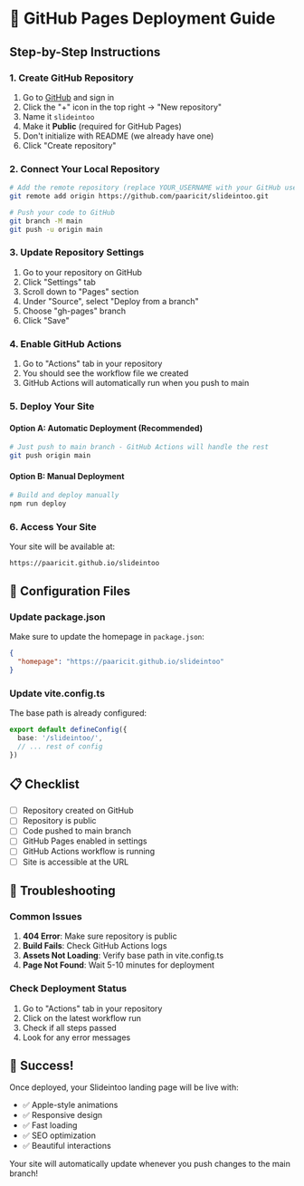 # 🚀 GitHub Pages Deployment Guide

## Step-by-Step Instructions

### 1. Create GitHub Repository

1. Go to [GitHub](https://github.com) and sign in
2. Click the "+" icon in the top right → "New repository"
3. Name it `slideintoo`
4. Make it **Public** (required for GitHub Pages)
5. Don't initialize with README (we already have one)
6. Click "Create repository"

### 2. Connect Your Local Repository

```bash
# Add the remote repository (replace YOUR_USERNAME with your GitHub username)
git remote add origin https://github.com/paaricit/slideintoo.git

# Push your code to GitHub
git branch -M main
git push -u origin main
```

### 3. Update Repository Settings

1. Go to your repository on GitHub
2. Click "Settings" tab
3. Scroll down to "Pages" section
4. Under "Source", select "Deploy from a branch"
5. Choose "gh-pages" branch
6. Click "Save"

### 4. Enable GitHub Actions

1. Go to "Actions" tab in your repository
2. You should see the workflow file we created
3. GitHub Actions will automatically run when you push to main

### 5. Deploy Your Site

#### Option A: Automatic Deployment (Recommended)
```bash
# Just push to main branch - GitHub Actions will handle the rest
git push origin main
```

#### Option B: Manual Deployment
```bash
# Build and deploy manually
npm run deploy
```

### 6. Access Your Site

Your site will be available at:
```
https://paaricit.github.io/slideintoo
```

## 🔧 Configuration Files

### Update package.json
Make sure to update the homepage in `package.json`:

```json
{
  "homepage": "https://paaricit.github.io/slideintoo"
}
```

### Update vite.config.ts
The base path is already configured:
```typescript
export default defineConfig({
  base: '/slideintoo/',
  // ... rest of config
})
```

## 📋 Checklist

- [ ] Repository created on GitHub
- [ ] Repository is public
- [ ] Code pushed to main branch
- [ ] GitHub Pages enabled in settings
- [ ] GitHub Actions workflow is running
- [ ] Site is accessible at the URL

## 🐛 Troubleshooting

### Common Issues

1. **404 Error**: Make sure repository is public
2. **Build Fails**: Check GitHub Actions logs
3. **Assets Not Loading**: Verify base path in vite.config.ts
4. **Page Not Found**: Wait 5-10 minutes for deployment

### Check Deployment Status

1. Go to "Actions" tab in your repository
2. Click on the latest workflow run
3. Check if all steps passed
4. Look for any error messages

## 🎉 Success!

Once deployed, your Slideintoo landing page will be live with:
- ✅ Apple-style animations
- ✅ Responsive design
- ✅ Fast loading
- ✅ SEO optimization
- ✅ Beautiful interactions

Your site will automatically update whenever you push changes to the main branch! 